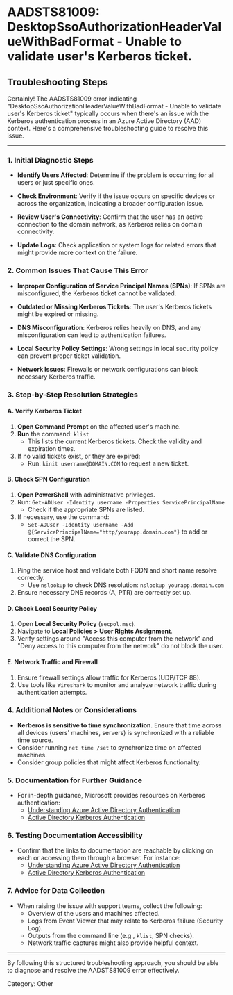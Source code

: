 # AADSTS81009: DesktopSsoAuthorizationHeaderValueWithBadFormat - Unable to validate user's Kerberos ticket.


## Troubleshooting Steps
Certainly! The AADSTS81009 error indicating "DesktopSsoAuthorizationHeaderValueWithBadFormat - Unable to validate user's Kerberos ticket" typically occurs when there's an issue with the Kerberos authentication process in an Azure Active Directory (AAD) context. Here's a comprehensive troubleshooting guide to resolve this issue.

---

### 1. Initial Diagnostic Steps

- **Identify Users Affected**: Determine if the problem is occurring for all users or just specific ones.
  
- **Check Environment**: Verify if the issue occurs on specific devices or across the organization, indicating a broader configuration issue.

- **Review User's Connectivity**: Confirm that the user has an active connection to the domain network, as Kerberos relies on domain connectivity.

- **Update Logs**: Check application or system logs for related errors that might provide more context on the failure.

### 2. Common Issues That Cause This Error

- **Improper Configuration of Service Principal Names (SPNs)**: If SPNs are misconfigured, the Kerberos ticket cannot be validated.

- **Outdated or Missing Kerberos Tickets**: The user's Kerberos tickets might be expired or missing.

- **DNS Misconfiguration**: Kerberos relies heavily on DNS, and any misconfiguration can lead to authentication failures.

- **Local Security Policy Settings**: Wrong settings in local security policy can prevent proper ticket validation.

- **Network Issues**: Firewalls or network configurations can block necessary Kerberos traffic.

### 3. Step-by-Step Resolution Strategies

#### A. Verify Kerberos Ticket

1. **Open Command Prompt** on the affected user's machine.
2. **Run** the command: `klist`
   - This lists the current Kerberos tickets. Check the validity and expiration times.
3. If no valid tickets exist, or they are expired:
   - Run: `kinit username@DOMAIN.COM` to request a new ticket.

#### B. Check SPN Configuration

1. **Open PowerShell** with administrative privileges.
2. Run: `Get-ADUser -Identity username -Properties ServicePrincipalName`
   - Check if the appropriate SPNs are listed.
3. If necessary, use the command:
   - `Set-ADUser -Identity username -Add @{ServicePrincipalName="http/yourapp.domain.com"}` to add or correct the SPN.

#### C. Validate DNS Configuration

1. Ping the service host and validate both FQDN and short name resolve correctly.
   - Use `nslookup` to check DNS resolution: `nslookup yourapp.domain.com`
2. Ensure necessary DNS records (A, PTR) are correctly set up.

#### D. Check Local Security Policy

1. Open **Local Security Policy** (`secpol.msc`).
2. Navigate to **Local Policies > User Rights Assignment**.
3. Verify settings around "Access this computer from the network" and "Deny access to this computer from the network" do not block the user.

#### E. Network Traffic and Firewall

1. Ensure firewall settings allow traffic for Kerberos (UDP/TCP 88).
2. Use tools like `Wireshark` to monitor and analyze network traffic during authentication attempts.

### 4. Additional Notes or Considerations

- **Kerberos is sensitive to time synchronization**. Ensure that time across all devices (users' machines, servers) is synchronized with a reliable time source.
- Consider running `net time /set` to synchronize time on affected machines.
- Consider group policies that might affect Kerberos functionality.

### 5. Documentation for Further Guidance

- For in-depth guidance, Microsoft provides resources on Kerberos authentication: 
  - [Understanding Azure Active Directory Authentication](https://docs.microsoft.com/en-us/azure/active-directory/develop/authentication-scenarios)
  - [Active Directory Kerberos Authentication](https://docs.microsoft.com/en-us/windows-server/security/kerberos/kerberos-authentication-in-windows-server)

### 6. Testing Documentation Accessibility

- Confirm that the links to documentation are reachable by clicking on each or accessing them through a browser. For instance:
  - [Understanding Azure Active Directory Authentication](https://docs.microsoft.com/en-us/azure/active-directory/develop/authentication-scenarios)
  - [Active Directory Kerberos Authentication](https://docs.microsoft.com/en-us/windows-server/security/kerberos/kerberos-authentication-in-windows-server)

### 7. Advice for Data Collection

- When raising the issue with support teams, collect the following:
  - Overview of the users and machines affected.
  - Logs from Event Viewer that may relate to Kerberos failure (Security Log).
  - Outputs from the command line (e.g., `klist`, SPN checks).
  - Network traffic captures might also provide helpful context.

---

By following this structured troubleshooting approach, you should be able to diagnose and resolve the AADSTS81009 error effectively.

Category: Other